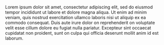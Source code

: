 Lorem ipsum dolor sit amet, consectetur adipiscing elit, sed do eiusmod tempor incididunt ut labore et dolore magna aliqua. 
Ut enim ad minim veniam, quis nostrud exercitation ullamco laboris nisi ut aliquip ex ea commodo consequat. 
Duis aute irure dolor on reprehenderit on voluptate velit esse cillum dolore eu fugiat nulla pariatur. 
Excepteur sint occaecat cupidatat non proident, sunt on culpa qui officia deserunt mollit anim id est laborum.